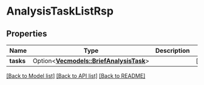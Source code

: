 # AnalysisTaskListRsp

## Properties

Name | Type | Description | Notes
------------ | ------------- | ------------- | -------------
**tasks** | Option<[**Vec<models::BriefAnalysisTask>**](BriefAnalysisTask.md)> |  | [optional]

[[Back to Model list]](../README.md#documentation-for-models) [[Back to API list]](../README.md#documentation-for-api-endpoints) [[Back to README]](../README.md)


